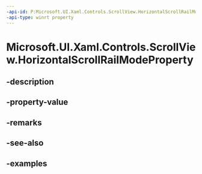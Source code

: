 ```yaml
---
-api-id: P:Microsoft.UI.Xaml.Controls.ScrollView.HorizontalScrollRailModeProperty
-api-type: winrt property
---
```


# Microsoft.UI.Xaml.Controls.ScrollView.HorizontalScrollRailModeProperty

<!--
public static Windows.UI.Xaml.DependencyProperty HorizontalScrollRailModeProperty { get; }
-->


## -description

## -property-value

## -remarks

## -see-also

## -examples



